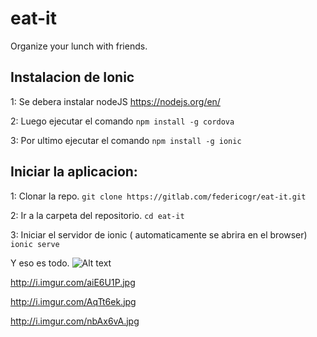 # eat-it
Organize your lunch with friends.

## Instalacion de Ionic

1: Se debera instalar nodeJS https://nodejs.org/en/

2: Luego ejecutar el comando `npm install -g cordova`

3: Por ultimo ejecutar el comando `npm install -g ionic`

## Iniciar la aplicacion:

1: Clonar la repo.
 `git clone https://gitlab.com/federicogr/eat-it.git`

2: Ir a la carpeta del repositorio.
 `cd eat-it`

3: Iniciar el servidor de ionic ( automaticamente se abrira en el browser)
 `ionic serve`

Y eso es todo.
![Alt text](http://i.imgur.com/KlbNZfd.jpg "Optional title")

http://i.imgur.com/aiE6U1P.jpg

http://i.imgur.com/AqTt6ek.jpg

http://i.imgur.com/nbAx6vA.jpg
